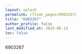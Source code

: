 ```yaml
---
layout: splash
permalink: /float_pages/6903267/
title: "6903267"
author_profile: false
last_modified_at: 2025-06-13
toc: false
---
```

 
6903267

